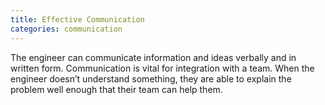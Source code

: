 ```yaml
---
title: Effective Communication
categories: communication
---
```

The engineer can communicate information and ideas verbally and in written form. Communication is vital for integration with a team. When the engineer doesn’t understand something, they are able to explain the problem well enough that their team can help them.
